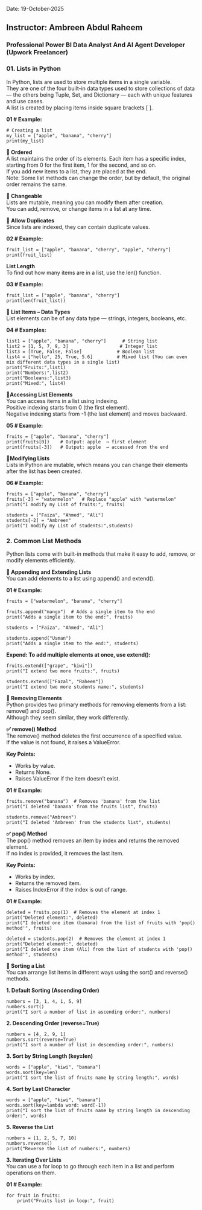 Date: 19-October-2025
## Instructor: Ambreen Abdul Raheem
### Professional Power BI Data Analyst And AI Agent Developer (Upwork Freelancer)
### 01. Lists in Python
In Python, lists are used to store multiple items in a single variable.\
They are one of the four built-in data types used to store collections of data — the others being Tuple, Set, and Dictionary — each with unique features and use cases.\
A list is created by placing items inside square brackets [ ].

**01 # Example:**
```
# Creating a list
my_list = ["apple", "banana", "cherry"]
print(my_list)
```

**🔹 Ordered**\
A list maintains the order of its elements. Each item has a specific index, starting from 0 for the first item, 1 for the second, and so on.\
If you add new items to a list, they are placed at the end.\
Note: Some list methods can change the order, but by default, the original order remains the same.

**🔹 Changeable**\
Lists are mutable, meaning you can modify them after creation.\
You can add, remove, or change items in a list at any time.

**🔹 Allow Duplicates**\
Since lists are indexed, they can contain duplicate values.

**02 # Example:**
```
fruit_list = ["apple", "banana", "cherry", "apple", "cherry"]
print(fruit_list)
```

**List Length**\
To find out how many items are in a list, use the len() function.

**03 # Example:**
```
fruit_list = ["apple", "banana", "cherry"]
print(len(fruit_list))
```
**🔹 List Items – Data Types**\
List elements can be of any data type — strings, integers, booleans, etc.

**04 # Examples:**
```
list1 = ["apple", "banana", "cherry"]      # String list
list2 = [1, 5, 7, 9, 3]                   # Integer list
list3 = [True, False, False]             # Boolean list
list4 = ["hello", 25, True, 5.6]         # Mixed list (You can even mix different data types in a single list)
print("Fruits:",list1)
print("Numbers:",list2)
print("Booleans:",list3)
print("Mixed:", list4)
```

**🔹Accessing List Elements**\
You can access items in a list using indexing.\
Positive indexing starts from 0 (the first element).\
Negative indexing starts from -1 (the last element) and moves backward.

**05 # Example:**
```
fruits = ["apple", "banana", "cherry"]
print(fruits[0])    # Output: apple  → first element
print(fruits[-3])   # Output: apple  → accessed from the end
```

**🔹Modifying Lists**\
Lists in Python are mutable, which means you can change their elements after the list has been created.

**06 # Example:**
```
fruits = ["apple", "banana", "cherry"]
fruits[-3] = "watermelon"   # Replace "apple" with "watermelon"
print("I modify my List of fruits:", fruits)
```
```
students = ["Faiza", "Ahmed", "Ali"]
students[-2] = "Ambreen"
print("I modify my List of students:",students)
```

### 2. Common List Methods
Python lists come with built-in methods that make it easy to add, remove, or modify elements efficiently.

**🔹 Appending and Extending Lists**\
You can add elements to a list using append() and extend().

**01 # Example:**
```
fruits = ["watermelon", "banana", "cherry"]

fruits.append("mango")  # Adds a single item to the end
print("Adds a single item to the end:", fruits)
```
```
students = ["Faiza", "Ahmed", "Ali"]

students.append("Usman")
print("Adds a single item to the end:", students)
```

**Expend: To add multiple elements at once, use extend():**
```
fruits.extend(["grape", "kiwi"])
print("I extend two more fruits:", fruits)
```
```
students.extend(["Fazal", "Raheem"])
print("I extend two more students name:", students)
```
**🔹 Removing Elements**\
Python provides two primary methods for removing elements from a list: remove() and pop().\
Although they seem similar, they work differently.

**✅ remove() Method**\
The remove() method deletes the first occurrence of a specified value.\
If the value is not found, it raises a ValueError.

**Key Points:**
- Works by value.
- Returns None.
- Raises ValueError if the item doesn’t exist.

**01 # Example:**
```
fruits.remove("banana")  # Removes 'banana' from the list
print("I deleted 'banana' from the fruits list", fruits)
```
```
students.remove("Ambreen")
print("I deleted 'Ambreen' from the students list", students)
```

**✅ pop() Method**\
The pop() method removes an item by index and returns the removed element.\
If no index is provided, it removes the last item.

**Key Points:**
- Works by index.
- Returns the removed item.
- Raises IndexError if the index is out of range.

**01 # Example:**
```
deleted = fruits.pop(1)  # Removes the element at index 1
print("Deleted element:", deleted)
print("I deleted one item (banana) from the list of fruits with 'pop() method'", fruits)
```
```
deleted = students.pop(2)  # Removes the element at index 1
print("Deleted element:", deleted)
print("I deleted one item (Ali) from the list of students with 'pop() method'", students)
```

**🔹 Sorting a List**\
You can arrange list items in different ways using the sort() and reverse() methods.

**1. Default Sorting (Ascending Order)**
```
numbers = [3, 1, 4, 1, 5, 9]
numbers.sort()
print("I sort a number of list in ascending order:", numbers)
```

**2. Descending Order (reverse=True)**
```
numbers = [4, 2, 9, 1]
numbers.sort(reverse=True)
print("I sort a number of list in descending order:", numbers)
```
**3. Sort by String Length (key=len)**
```
words = ["apple", "kiwi", "banana"]
words.sort(key=len)
print("I sort the list of fruits name by string length:", words)
```
**4. Sort by Last Character**
```
words = ["apple", "kiwi", "banana"]
words.sort(key=lambda word: word[-1])
print("I sort the list of fruits name by string length in descending order:", words)
```
**5. Reverse the List**
```
numbers = [1, 2, 5, 7, 10]
numbers.reverse()
print("Reverse the list of numbers:", numbers)
```
**3. Iterating Over Lists**\
You can use a for loop to go through each item in a list and perform operations on them.

**01 # Example:**
```
for fruit in fruits:
    print("Fruits list in loop:", fruit)
```




































